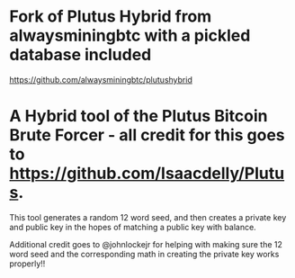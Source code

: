 Fork of Plutus Hybrid from alwaysminingbtc with a pickled database included
=====================
https://github.com/alwaysminingbtc/plutushybrid

A Hybrid tool of the Plutus Bitcoin Brute Forcer - all credit for this goes to https://github.com/Isaacdelly/Plutus.
====================================

This tool generates a random 12 word seed, and then creates a private key and public key in the hopes of matching a public key with balance.  

Additional credit goes to @johnlockejr for helping with making sure the 12 word seed and the corresponding math in creating the private key works properly!!

